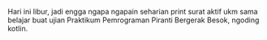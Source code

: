Hari ini libur, jadi engga ngapa ngapain
seharian print surat aktif ukm sama belajar buat ujian Praktikum
Pemrograman Piranti Bergerak Besok, ngoding kotlin.